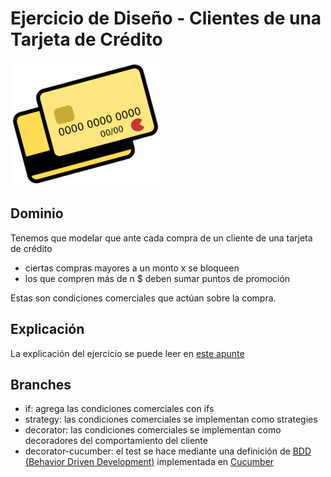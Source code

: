 
# Ejercicio de Diseño - Clientes de una Tarjeta de Crédito

<img src="images/creditCard.png" height="198" width="240"/>

## Dominio
Tenemos que modelar que ante cada compra de un cliente de una tarjeta de crédito

* ciertas compras mayores a un monto x se bloqueen
* los que compren más de n $ deben sumar puntos de promoción

Estas son condiciones comerciales que actúan sobre la compra.

## Explicación
La explicación del ejercicio se puede leer en [este apunte](https://docs.google.com/document/d/1CRKpt1pFyu6HOjRZF6EHkT8X96cRWclq9syxbJVeIVM/edit?usp=sharing)

## Branches

* if: agrega las condiciones comerciales con ifs
* strategy: las condiciones comerciales se implementan como strategies
* decorator: las condiciones comerciales se implementan como decoradores del comportamiento del cliente
 * decorator-cucumber: el test se hace mediante una definición de [BDD (Behavior Driven Development)](https://en.wikipedia.org/wiki/Behavior-driven_development) implementada en [Cucumber](https://cucumber.io/)

